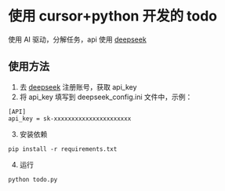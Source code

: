 # 使用 cursor+python 开发的 todo

使用 AI 驱动，分解任务，api 使用 [deepseek](https://platform.deepseek.com/)

## 使用方法

1. 去 [deepseek](https://platform.deepseek.com/) 注册账号，获取 api_key
2. 将 api_key 填写到 deepseek_config.ini 文件中，示例：

```
[API]
api_key = sk-xxxxxxxxxxxxxxxxxxxxxx
```

3. 安装依赖

```
pip install -r requirements.txt
```

4. 运行

```
python todo.py
```
